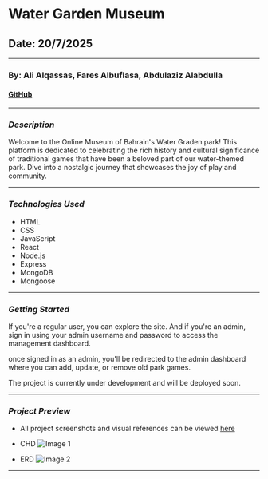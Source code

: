 # Water Garden Museum

## Date: 20/7/2025

---

### By: Ali Alqassas, Fares Albuflasa, Abdulaziz Alabdulla

#### [GitHub]()

---

### **_Description_**

Welcome to the Online Museum of Bahrain's Water Graden park! This platform is dedicated to celebrating the rich history and cultural significance of traditional games that have been a beloved part of our water-themed park. Dive into a nostalgic journey that showcases the joy of play and community.

---

### **_Technologies Used_**

- HTML
- CSS
- JavaScript
- React
- Node.js
- Express
- MongoDB
- Mongoose

---

### **_Getting Started_**

If you're a regular user, you can explore the site. And if you're an admin, sign in using your admin username and password to access the management dashboard.

once signed in as an admin, you'll be redirected to the admin dashboard where you can add, update, or remove old park games.

The project is currently under development and will be deployed soon.

---

### **_Project Preview_**

- All project screenshots and visual references can be viewed [here](https://drive.google.com/drive/folders/1Eo5tPdrskJhHrveweG-Kt94Vrfn8RMvJ?usp=drive_link)

- CHD ![Image 1](https://i.imgur.com/mrBBTXq.png)

- ERD ![Image 2](https://i.imgur.com/guRo0S0.png)

---




